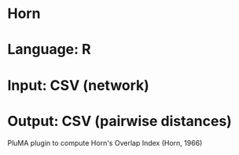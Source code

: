 # Horn
# Language: R
# Input: CSV (network)
# Output: CSV (pairwise distances)
PluMA plugin to compute Horn's Overlap Index (Horn, 1966)
